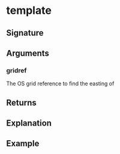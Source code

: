 # template

## Signature
    

## Arguments

### gridref
The OS grid reference to find the easting of

## Returns


## Explanation


## Example